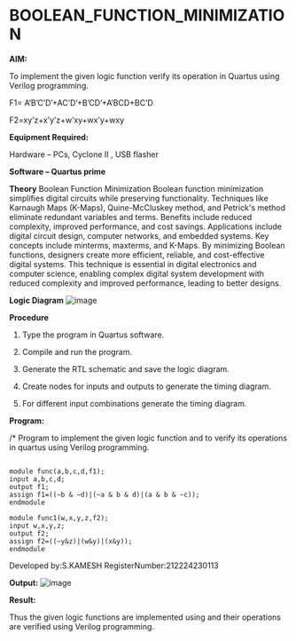 # BOOLEAN_FUNCTION_MINIMIZATION

**AIM:**

To implement the given logic function verify its operation in Quartus using Verilog programming.

F1= A’B’C’D’+AC’D’+B’CD’+A’BCD+BC’D 

F2=xy’z+x’y’z+w’xy+wx’y+wxy

**Equipment Required:**

Hardware – PCs, Cyclone II , USB flasher

**Software – Quartus prime**

**Theory**
Boolean Function Minimization
Boolean function minimization simplifies digital circuits while preserving functionality. Techniques like Karnaugh Maps (K-Maps), Quine-McCluskey method, and Petrick's method eliminate redundant variables and terms. Benefits include reduced complexity, improved performance, and cost savings. Applications include digital circuit design, computer networks, and embedded systems. Key concepts include minterms, maxterms, and K-Maps. By minimizing Boolean functions, designers create more efficient, reliable, and cost-effective digital systems. This technique is essential in digital electronics and computer science, enabling complex digital system development with reduced complexity and improved performance, leading to better designs.

**Logic Diagram**
![image](https://github.com/user-attachments/assets/812ce8fb-2378-41d8-9dac-768039180603)


**Procedure**

1.	Type the program in Quartus software.

2.	Compile and run the program.

3.	Generate the RTL schematic and save the logic diagram.

4.	Create nodes for inputs and outputs to generate the timing diagram.

5.	For different input combinations generate the timing diagram.


**Program:**

/* Program to implement the given logic function and to verify its operations in quartus using Verilog programming.
```

module func(a,b,c,d,f1); 
input a,b,c,d; 
output f1; 
assign f1=((~b & ~d)|(~a & b & d)|(a & b & ~c)); 
endmodule

module func1(w,x,y,z,f2);
input w,x,y,z;
output f2;
assign f2=((~y&z)|(w&y)|(x&y));
endmodule
```

Developed by:S.KAMESH RegisterNumber:212224230113



**Output:**
![image](https://github.com/user-attachments/assets/88d0074c-b446-461c-a1e6-6c089ce49a4a)



**Result:**

Thus the given logic functions are implemented using and their operations are verified using Verilog programming.

